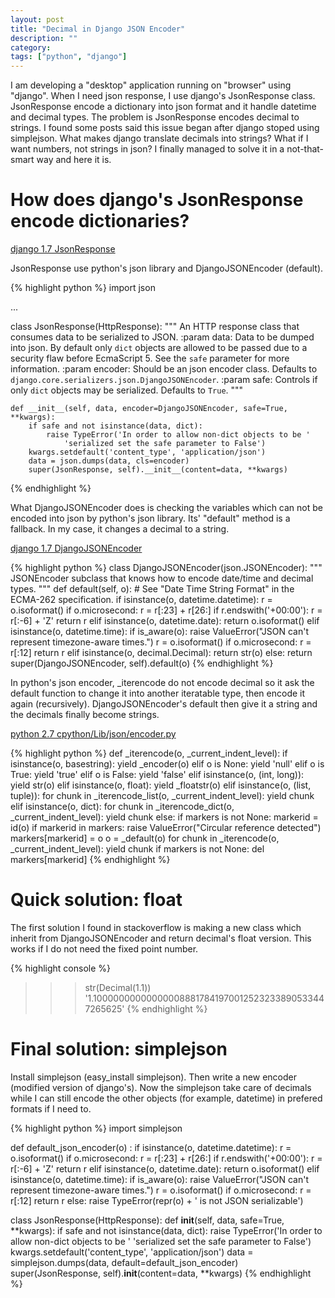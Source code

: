 ```yaml
---
layout: post
title: "Decimal in Django JSON Encoder"
description: ""
category:
tags: ["python", "django"]
---
```


I am developing a "desktop" application running on "browser" using "django". When
I need json response, I use django's JsonResponse class. JsonResponse encode a dictionary
into json format and it handle datetime and decimal types. The problem is JsonResponse
encodes decimal to strings. I found some posts said this issue began after django stoped
using simplejson. What makes django translate decimals into strings? What if I
want numbers, not strings in json? I finally managed to solve it in a not-that-smart
way and here it is.

# How does django's JsonResponse encode dictionaries?

[django 1.7 JsonResponse](https://github.com/django/django/blob/stable/1.7.x/django/http/response.py)

JsonResponse use python's json library and DjangoJSONEncoder (default).

{% highlight python %}
import json

...

class JsonResponse(HttpResponse):
    """
    An HTTP response class that consumes data to be serialized to JSON.
    :param data: Data to be dumped into json. By default only ``dict`` objects
      are allowed to be passed due to a security flaw before EcmaScript 5. See
      the ``safe`` parameter for more information.
    :param encoder: Should be an json encoder class. Defaults to
      ``django.core.serializers.json.DjangoJSONEncoder``.
    :param safe: Controls if only ``dict`` objects may be serialized. Defaults
      to ``True``.
    """

    def __init__(self, data, encoder=DjangoJSONEncoder, safe=True, **kwargs):
        if safe and not isinstance(data, dict):
            raise TypeError('In order to allow non-dict objects to be '
                'serialized set the safe parameter to False')
        kwargs.setdefault('content_type', 'application/json')
        data = json.dumps(data, cls=encoder)
        super(JsonResponse, self).__init__(content=data, **kwargs)
{% endhighlight %}

What DjangoJSONEncoder does is checking the variables which can not be encoded into
json by python's json library. Its' "default" method is a fallback. In my case, it
changes a decimal to a string.

[django 1.7 DjangoJSONEncoder](https://github.com/django/django/blob/stable/1.7.x/django/core/serializers/json.py)

{% highlight python %}
class DjangoJSONEncoder(json.JSONEncoder):
    """
    JSONEncoder subclass that knows how to encode date/time and decimal types.
    """
    def default(self, o):
        # See "Date Time String Format" in the ECMA-262 specification.
        if isinstance(o, datetime.datetime):
            r = o.isoformat()
            if o.microsecond:
                r = r[:23] + r[26:]
            if r.endswith('+00:00'):
                r = r[:-6] + 'Z'
            return r
        elif isinstance(o, datetime.date):
            return o.isoformat()
        elif isinstance(o, datetime.time):
            if is_aware(o):
                raise ValueError("JSON can't represent timezone-aware times.")
            r = o.isoformat()
            if o.microsecond:
                r = r[:12]
            return r
        elif isinstance(o, decimal.Decimal):
            return str(o)
        else:
            return super(DjangoJSONEncoder, self).default(o)
{% endhighlight %}

In python's json encoder, _iterencode do not encode decimal so it ask the default
function to change it into another iteratable type, then encode it again (recursively).
DjangoJSONEncoder's default then give it a string and the decimals finally become strings.

[python 2.7 cpython/Lib/json/encoder.py](https://github.com/python/cpython/blob/2.7/Lib/json/encoder.py)

{% highlight python %}
def _iterencode(o, _current_indent_level):
    if isinstance(o, basestring):
        yield _encoder(o)
    elif o is None:
        yield 'null'
    elif o is True:
        yield 'true'
    elif o is False:
        yield 'false'
    elif isinstance(o, (int, long)):
        yield str(o)
    elif isinstance(o, float):
        yield _floatstr(o)
    elif isinstance(o, (list, tuple)):
        for chunk in _iterencode_list(o, _current_indent_level):
            yield chunk
    elif isinstance(o, dict):
        for chunk in _iterencode_dict(o, _current_indent_level):
            yield chunk
    else:
        if markers is not None:
            markerid = id(o)
            if markerid in markers:
                raise ValueError("Circular reference detected")
            markers[markerid] = o
        o = _default(o)
        for chunk in _iterencode(o, _current_indent_level):
            yield chunk
        if markers is not None:
            del markers[markerid]
{% endhighlight %}

# Quick solution: float

The first solution I found in stackoverflow is making a new class which inherit from DjangoJSONEncoder and return decimal's float version. This works if I do not need the fixed point number.

{% highlight console %}
>>> str(Decimal(1.1))
'1.100000000000000088817841970012523233890533447265625'
{% endhighlight %}

# Final solution: simplejson

Install simplejson (easy_install simplejson). Then write a new encoder (modified
version of django's). Now the simplejson take care of decimals while I can still
encode the other objects (for example, datetime) in prefered formats if I need to.

{% highlight python %}
import simplejson

def default_json_encoder(o) :
    if isinstance(o, datetime.datetime):
        r = o.isoformat()
        if o.microsecond:
            r = r[:23] + r[26:]
        if r.endswith('+00:00'):
            r = r[:-6] + 'Z'
        return r
    elif isinstance(o, datetime.date):
        return o.isoformat()
    elif isinstance(o, datetime.time):
        if is_aware(o):
            raise ValueError("JSON can't represent timezone-aware times.")
        r = o.isoformat()
        if o.microsecond:
            r = r[:12]
        return r
    else:
        raise TypeError(repr(o) + ' is not JSON serializable')

class JsonResponse(HttpResponse):
    def __init__(self, data, safe=True, **kwargs):
        if safe and not isinstance(data, dict):
            raise TypeError('In order to allow non-dict objects to be '
                'serialized set the safe parameter to False')
        kwargs.setdefault('content_type', 'application/json')
        data = simplejson.dumps(data, default=default_json_encoder)
        super(JsonResponse, self).__init__(content=data, **kwargs)
{% endhighlight %}
